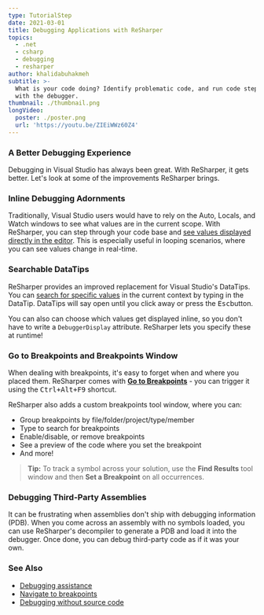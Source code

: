 ```yaml
---
type: TutorialStep
date: 2021-03-01
title: Debugging Applications with ReSharper
topics:
  - .net
  - csharp
  - debugging
  - resharper
author: khalidabuhakmeh
subtitle: >-
  What is your code doing? Identify problematic code, and run code step-by-step
  with the debugger.
thumbnail: ./thumbnail.png
longVideo:
  poster: ./poster.png
  url: 'https://youtu.be/ZIEiWWz60Z4'
---
```


### A Better Debugging Experience

Debugging in Visual Studio has always been great. With ReSharper, it gets better. Let's look at some of the improvements ReSharper brings.

### Inline Debugging Adornments

Traditionally, Visual Studio users would have to rely on the Auto, Locals, and Watch windows to see what values are in the current scope.
With ReSharper, you can step through your code base and [see values displayed directly in the editor](https://www.jetbrains.com/help/resharper/Debugging_Assistance.html#inline-debugging).
This is especially useful in looping scenarios, where you can see values change in real-time.

### Searchable DataTips

ReSharper provides an improved replacement for Visual Studio's DataTips. You can [search for specific values](https://www.jetbrains.com/help/resharper/Debugging_Assistance.html#searchable-datatips) in the current context by typing in the DataTip.
DataTips will say open until you click away or press the <kbd>Esc</kbd>button.

You can also can choose which values get displayed inline, so you don't have to write a `DebuggerDisplay` attribute. ReSharper lets you specify these at runtime!

### Go to Breakpoints and Breakpoints Window

When dealing with breakpoints, it's easy to forget when and where you placed them. ReSharper comes with [**Go to Breakpoints**](https://www.jetbrains.com/help/resharper/Navigation_and_Search_Navigating_Breakpoints.html) - you can trigger it using the <kbd>Ctrl+Alt+F9</kbd> shortcut.

ReSharper also adds a custom breakpoints tool window, where you can:
* Group breakpoints by file/folder/project/type/member
* Type to search for breakpoints
* Enable/disable, or remove breakpoints
* See a preview of the code where you set the breakpoint
* And more!

> **Tip:** To track a symbol across your solution, use the **Find Results** tool window and then **Set a Breakpoint** on all occurrences.

### Debugging Third-Party Assemblies

It can be frustrating when assemblies don't ship with debugging information (PDB).
When you come across an assembly with no symbols loaded, you can use ReSharper's decompiler to generate a PDB and load it into the debugger.
Once done, you can debug third-party code as if it was your own.

### See Also

- [Debugging assistance](https://www.jetbrains.com/help/resharper/Debugging_Assistance.html)
- [Navigate to breakpoints](https://www.jetbrains.com/help/resharper/Navigation_and_Search_Navigating_Breakpoints.html)
- [Debugging without source code](https://www.jetbrains.com/help/resharper/Debugging_Without_Source_Code.html)
